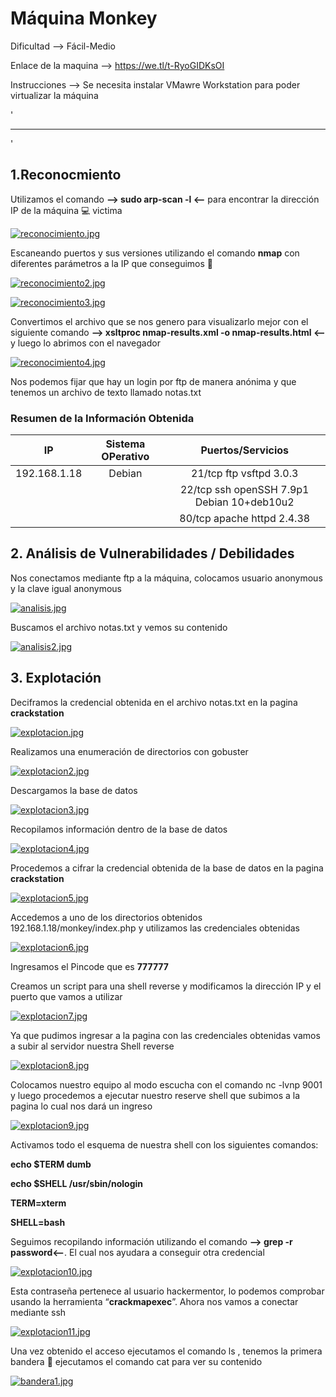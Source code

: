 # Máquina Monkey

Dificultad --> Fácil-Medio 

Enlace de la maquina --> https://we.tl/t-RyoGIDKsOI

Instrucciones --> Se necesita instalar VMawre Workstation para poder virtualizar la máquina

'

---------------------------------------------------------------------------------------------------------------------------------------------------------------------

'

## 1.Reconocmiento

Utilizamos el comando **--> sudo arp-scan -l <--** para encontrar la dirección IP de la máquina 💻 victima


[![reconocimiento.jpg](https://i.postimg.cc/4drQ4Fkn/reconocimiento.jpg)](https://postimg.cc/gXHZNs0P)

Escaneando puertos y sus versiones utilizando el comando **nmap** con diferentes parámetros a la IP que conseguimos 🔎


[![reconocimiento2.jpg](https://i.postimg.cc/MTFqnVdn/reconocimiento2.jpg)](https://postimg.cc/sQ7t8QFz)


[![reconocimiento3.jpg](https://i.postimg.cc/bwprc0MP/reconocimiento3.jpg)](https://postimg.cc/CzrSb8Sr)

Convertimos el archivo que se nos genero para visualizarlo mejor con el siguiente comando **--> xsltproc nmap-results.xml -o nmap-results.html <--** y luego lo abrimos con el navegador


[![reconocimiento4.jpg](https://i.postimg.cc/wTxZC7VP/reconocimiento4.jpg)](https://postimg.cc/ThStm2Bq)


Nos podemos fijar que hay un login por ftp de manera anónima y que tenemos un archivo de texto llamado notas.txt


### Resumen de la Información Obtenida

|IP             | Sistema OPerativo | Puertos/Servicios                          | 
|:------------: |:-----------------:| :-----------------------------------------:| 
| 192.168.1.18  | Debian            | 21/tcp ftp vsftpd 3.0.3                    |
|               |                   | 22/tcp ssh openSSH 7.9p1 Debian 10+deb10u2 |
|               |                   | 80/tcp apache httpd 2.4.38                 |



## 2. Análisis de Vulnerabilidades / Debilidades

Nos conectamos mediante ftp a la máquina, colocamos usuario anonymous y la clave igual anonymous

[![analisis.jpg](https://i.postimg.cc/bNLp7Xjy/analisis.jpg)](https://postimg.cc/RN3ktDFy)


Buscamos el archivo notas.txt y vemos su contenido


[![analisis2.jpg](https://i.postimg.cc/jSSttRHg/analisis2.jpg)](https://postimg.cc/56TZmdkL)

## 3. Explotación


Deciframos la credencial obtenida en el archivo notas.txt en la pagina **crackstation** 

[![explotacion.jpg](https://i.postimg.cc/yNFHTWsN/explotacion.jpg)](https://postimg.cc/675gWW7s)


Realizamos una enumeración de directorios con gobuster

[![explotacion2.jpg](https://i.postimg.cc/HL0qyK9c/explotacion2.jpg)](https://postimg.cc/JynYwpgM)


Descargamos la base de datos

[![explotacion3.jpg](https://i.postimg.cc/HsJF2jtC/explotacion3.jpg)](https://postimg.cc/RNBPCS8P)


Recopilamos información dentro de la base de datos

[![explotacion4.jpg](https://i.postimg.cc/zfkQBhqT/explotacion4.jpg)](https://postimg.cc/3yd1fd4w)


Procedemos a cifrar la credencial obtenida de la base de datos en la pagina **crackstation**

[![explotacion5.jpg](https://i.postimg.cc/59rR6bWK/explotacion5.jpg)](https://postimg.cc/F1jZ6tR0)


Accedemos a uno de los directorios obtenidos 192.168.1.18/monkey/index.php y utilizamos las credenciales obtenidas

[![explotacion6.jpg](https://i.postimg.cc/ZYv1PCHz/explotacion6.jpg)](https://postimg.cc/w3Hfgxnw)

Ingresamos el Pincode que es **777777**  

Creamos un script para una shell reverse y modificamos la dirección IP y el puerto que vamos a utilizar

[![explotacion7.jpg](https://i.postimg.cc/yYyB9D6Y/explotacion7.jpg)](https://postimg.cc/QHCRZxWR)


Ya que pudimos ingresar a la pagina con las credenciales obtenidas vamos a subir al servidor nuestra Shell reverse

[![explotacion8.jpg](https://i.postimg.cc/9MLZrm4x/explotacion8.jpg)](https://postimg.cc/62GyPNfR)

Colocamos nuestro equipo al modo escucha con el comando nc -lvnp 9001 y luego procedemos a ejecutar nuestro reserve shell que subimos a la pagina lo cual nos dará un ingreso

[![explotacion9.jpg](https://i.postimg.cc/CLGDqsfB/explotacion9.jpg)](https://postimg.cc/kB5Br8sq)

Activamos todo el esquema de nuestra shell con los siguientes comandos:

**echo $TERM dumb**

**echo $SHELL /usr/sbin/nologin**

**TERM=xterm**

**SHELL=bash**

Seguimos recopilando información utilizando el comando **--> grep -r password<--**. El cual nos ayudara a conseguir otra credencial

[![explotacion10.jpg](https://i.postimg.cc/sDTjqMkH/explotacion10.jpg)](https://postimg.cc/rKt2twF5)


Esta contraseña pertenece al usuario hackermentor, lo podemos comprobar usando la herramienta “**crackmapexec**”. Ahora nos vamos a conectar mediante ssh 

[![explotacion11.jpg](https://i.postimg.cc/mDSf9qRp/explotacion11.jpg)](https://postimg.cc/qhg5V1N2)


Una vez obtenido el acceso ejecutamos el comando ls , tenemos la primera bandera 🚩 ejecutamos el comando cat para ver su contenido 

[![bandera1.jpg](https://i.postimg.cc/Jhb9wgy7/bandera1.jpg)](https://postimg.cc/Lq8yLxBG)
